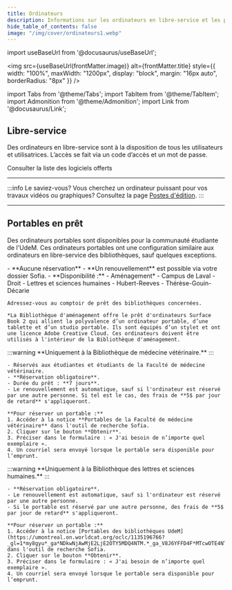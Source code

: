 ```yaml
---
title: Ordinateurs
description: Informations sur les ordinateurs en libre-service et les portables en prêt dans les bibliothèques UdeM.
hide_table_of_contents: false
image: "/img/cover/ordinateurs1.webp"
---
```


import useBaseUrl from '@docusaurus/useBaseUrl';

<img 
  src={useBaseUrl(frontMatter.image)} 
  alt={frontMatter.title} 
  style={{
    width: "100%",
    maxWidth: "1200px",
    display: "block",
    margin: "16px auto",
    borderRadius: "8px"
  }} 
/>


import Tabs from '@theme/Tabs';
import TabItem from '@theme/TabItem';
import Admonition from '@theme/Admonition';
import Link from '@docusaurus/Link';

## Libre-service

Des ordinateurs en libre-service sont à la disposition de tous les utilisateurs et utilisatrices. L’accès se fait via un code d’accès et un mot de passe.

<Link to="logiciels" className="button button--primary">
  Consulter la liste des logiciels offerts
</Link>

---

:::info Le saviez-vous?
Vous cherchez un ordinateur puissant pour vos travaux vidéos ou graphiques? Consultez la page [Postes d'édition](../medias/postes-edition.md).
:::

---

## Portables en prêt

Des ordinateurs portables sont disponibles pour la communauté étudiante de l'UdeM. Ces ordinateurs portables ont une configuration similaire aux ordinateurs en libre-service des bibliothèques, sauf quelques exceptions.

<Tabs groupId="pret-portable">
  <TabItem value="pret-6h" label="Prêt 6 heures">
    - **Aucune réservation**
    - **Un renouvellement** est possible via votre dossier Sofia.
    - **Disponibilité :**
        - Aménagement*
        - Campus de Laval
        - Droit
        - Lettres et sciences humaines
        - Hubert-Reeves
        - Thérèse-Gouin-Décarie

    Adressez-vous au comptoir de prêt des bibliothèques concernées.

    *La Bibliothèque d'aménagement offre le prêt d'ordinateurs Surface Book 2 qui allient la polyvalence d’un ordinateur portable, d’une tablette et d’un studio portable. Ils sont équipés d’un stylet et ont une licence Adobe Creative Cloud. Ces ordinateurs doivent être utilisés à l'intérieur de la Bibliothèque d'aménagement.
  </TabItem>

  <TabItem value="pret-7j" label="Prêt 7 jours">
    :::warning
    **Uniquement à la Bibliothèque de médecine vétérinaire.**
    :::

    - Réservés aux étudiantes et étudiants de la Faculté de médecine vétérinaire.  
    - **Réservation obligatoire**.  
    - Durée du prêt : **7 jours**.  
    - Le renouvellement est automatique, sauf si l'ordinateur est réservé par une autre personne. Si tel est le cas, des frais de **5$ par jour de retard** s'appliqueront.

    **Pour réserver un portable :**
    1. Accéder à la notice **Portables de la Faculté de médecine vétérinaire** dans l'outil de recherche Sofia.  
    2. Cliquer sur le bouton **Obtenir**.  
    3. Préciser dans le formulaire : « J'ai besoin de n’importe quel exemplaire ».  
    4. Un courriel sera envoyé lorsque le portable sera disponible pour l’emprunt.
  </TabItem>

  <TabItem value="pret-30j" label="Prêt 30 jours">
    :::warning
    **Uniquement à la Bibliothèque des lettres et sciences humaines.**
    :::

    - **Réservation obligatoire**.  
    - Le renouvellement est automatique, sauf si l'ordinateur est réservé par une autre personne.  
    - Si le portable est réservé par une autre personne, des frais de **5$ par jour de retard** s'appliqueront.

    **Pour réserver un portable :**
    1. Accéder à la notice [Portables des bibliothèques UdeM](https://umontreal.on.worldcat.org/oclc/1135196766?_gl=1*my8gyu*_ga*NDkwNjAwMjE2LjE2OTY5MDQ4NTM.*_ga_V8J6YFFD4F*MTcwOTE4NTYyMi40MS4xLjE3MDkxODg5ODUuMC4wLjA.) dans l'outil de recherche Sofia.  
    2. Cliquer sur le bouton **Obtenir**.  
    3. Préciser dans le formulaire : « J'ai besoin de n’importe quel exemplaire ».  
    4. Un courriel sera envoyé lorsque le portable sera disponible pour l’emprunt.
  </TabItem>
</Tabs>